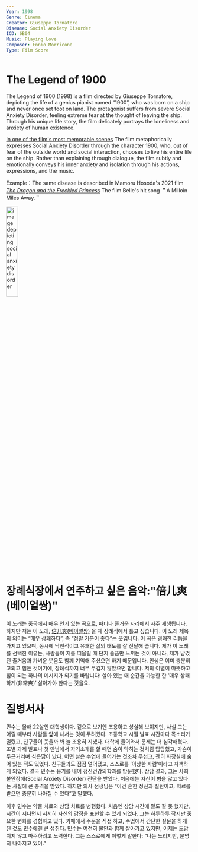 ```yaml
---
Year: 1998
Genre: Cinema
Creator: Giuseppe Tornatore
Disease: Social Anxiety Disorder
ICD: 6B04
Music: Playing Love
Composer: Ennio Morricone
Type: Film Score
---
```


# The Legend of 1900

The Legend of 1900 (1998) is a film directed by Giuseppe Tornatore, depicting the life of a genius pianist named “1900”, who was born on a ship and never once set foot on land. The protagonist suffers from severe Social Anxiety Disorder, feeling extreme fear at the thought of leaving the ship. Through his unique life story, the film delicately portrays the loneliness and anxiety of human existence.

[In one of the film's most memorable scenes](https://m.youtube.com/watch?v=F0OR-93eKcw) The film metaphorically expresses Social Anxiety Disorder through the character 1900, who, out of fear of the outside world and social interaction, chooses to live his entire life on the ship. Rather than explaining through dialogue, the film subtly and emotionally conveys his inner anxiety and isolation through his actions, expressions, and the music.

Example：The same disease is described in Mamoru Hosoda's 2021 film [*The Dragon and the Freckled Princess*](huh_yejin.md) The film Belle's hit song ＂A Milloin Miles Away.＂

<img src="./zhou_yu_img.jpg" alt="image depicting social anxiety disorder" style="width:25%;" />

# 장례식장에서 연주하고 싶은 음악:"倍儿爽(베이얼쌍)"

이 노래는 중국에서 매우 인기 있는 곡으로, 파티나 즐거운 자리에서 자주 재생됩니다. 하지만 저는 이 노래, [倍儿爽(베이얼쌍)](https://m.youtube.com/watch?v=U39QKFdPVZk)  을 제 장례식에서 틀고 싶습니다. 이 노래 제목의 의미는 “매우 상쾌하다”, 즉 “정말 기분이 좋다”는 뜻입니다. 이 곡은 경쾌한 리듬을 가지고 있으며, 동시에 낙천적이고 유쾌한 삶의 태도를 잘 전달해 줍니다. 제가 이 노래를 선택한 이유는, 사람들이 저를 떠올릴 때 단지 슬픔만 느끼는 것이 아니라, 제가 남겼던 즐거움과 가벼운 웃음도 함께 기억해 주셨으면 하기 때문입니다. 인생은 이미 충분히 고되고 힘든 것이기에, 장례식까지 너무 무겁지 않았으면 합니다. 저의 이별이 따뜻하고 힘이 되는 하나의 메시지가 되기를 바랍니다: 살아 있는 매 순간을 가능한 한 ‘매우 상쾌하게(非常爽)’ 살아가야 한다는 것을요.

# 질병서사

민수는 올해 22살인 대학생이다. 겉으로 보기엔 조용하고 성실해 보이지만, 사실 그는 어릴 때부터 사람들 앞에 나서는 것이 두려웠다. 초등학교 시절 발표 시간마다 목소리가 떨렸고, 친구들이 웃을까 봐 늘 조용히 지냈다. 대학에 들어와서 문제는 더 심각해졌다. 조별 과제 발표나 첫 만남에서 자기소개를 할 때면 숨이 막히는 것처럼 답답했고, 가슴이 두근거리며 식은땀이 났다. 어떤 날은 수업에 들어가는 것조차 무섭고, 괜히 화장실에 숨어 있는 적도 있었다. 친구들과도 점점 멀어졌고, 스스로를 ‘이상한 사람’이라고 자책하게 되었다. 결국 민수는 용기를 내어 정신건강의학과를 방문했다. 상담 결과, 그는 사회불안장애(Social Anxiety Disorder) 진단을 받았다. 처음에는 자신이 병을 앓고 있다는 사실에 큰 충격을 받았다. 하지만 의사 선생님은 “이건 흔한 정신과 질환이고, 치료를 받으면 충분히 나아질 수 있다”고 말했다.

이후 민수는 약물 치료와 상담 치료를 병행했다. 처음엔 상담 시간에 말도 잘 못 했지만, 시간이 지나면서 서서히 자신의 감정을 표현할 수 있게 되었다. 그는 하루하루 작지만 중요한 변화를 경험하고 있다. 카페에서 주문을 직접 하고, 수업에서 간단한 질문을 하게 된 것도 민수에겐 큰 성취다. 민수는 여전히 불안과 함께 살아가고 있지만, 이제는 도망치지 않고 마주하려고 노력한다. 그는 스스로에게 이렇게 말한다: “나는 느리지만, 분명히 나아지고 있어.”












